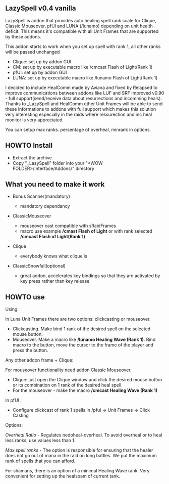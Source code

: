 ## LazySpell v0.4 vanilla

LazySpell is addon that provides auto healing spell rank scale for Clique, Classic Mouseover, pfUI and LUNA (/lunamo) depending on unit health deficit. This means it's compatible with all Unit Frames that are supported by these addons.

This addon starts to work when you set up spell with rank 1, all other ranks will be passed unchanged

- Clique: set up by addon GUI
- CM: set up by executable macro like /cmcast Flash of Light(Rank 1)
- pfUI: set up by addon GUI
- LUNA: set up by executable macro like /lunamo Flash of Light(Rank 1)

I decided to include HealComm made by Aviana and fixed by Relapsed to improve communications between addons like LUF and SRF Improved v0.90 - full support(send/receive data about resurrections and incomming heals).
Thanks to _LazySpell and HealComm other Unit Frames will be able to send these informations to addons with full support which makes this solution very interesting especially in the raids where ressurection and inc heal monitor is very appreciated.

You can setup max ranks. persentage of overheal, minrank in options.


## HOWTO Install

- Extract the archive
- Copy "_LazySpell" folder into your "\<WOW FOLDER>/Interface/Addons/" directory


## What you need to make it work

- Bonus Scanner(mandatory)
  - mandatory dependancy
- ClassicMouseover
  - mouseover cast compatible with sRaidFrames
  - macro use example **/cmast Flash of Light** or with rank selected **/cmcast Flash of Light(Rank 1)**

- Clique
  - everybody knows what clique is

- ClassicSnowfall(optional)
  - great addon, accelerates key bindings so that they are activated by key press rather than key release

## HOWTO use

Using:

In Luna Unit Frames there are two options: clickcasting or mouseover.
- Clickcasting. Make bind 1 rank of the desired spell on the selected mouse button.
- Mouseover. Make a macro like **/lunamo Healing Wave (Rank 1)**. Bind macro to the button, move the cursor to the frame of the player and press the button.

Any other addon frame + Clique:

For mouseover functionality need addon Classic Mouseover.

- Сlique: just open the Clique window and click the desired mouse button or its combination on 1 rank of the desired heal spell.
- For the mouseover - make the macro **/cmcast Healing Wave (Rank 1)**

In pfUI :
- Configure clickcast of rank 1 spells in /pfui -> Unit Frames -> Click Casting

Options:

*Overheal Ratio* - Regulates nedoheal-overheal. To avoid overheal or to heal less ranks, use values less than 1.

*Max spell ranks* - The option is responsible for ensuring that the healer does not go out of mana in the raid on long battles. We put the maximum rank of spells that you can afford.

For shamans, there is an option of a minimal Healing Wave rank. Very convenient for setting up the healspam of current tank.

